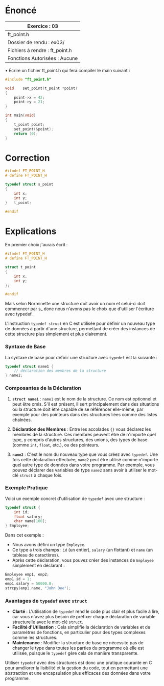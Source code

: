 # Énoncé

| Exercice : 03                  |
| ------------------------------ |
| ft_point.h                     |
| Dossier de rendu : ex03/       |
| Fichiers à rendre : ft_point.h |
| Fonctions Autorisées : Aucune  |
• Écrire un fichier ft_point.h qui fera compiler le main suivant :
```C
#include "ft_point.h"

void	set_point(t_point *point)
{
	point->x = 42;
	point->y = 21;
}

int	main(void)
{
	t_point	point;
	set_point(&point);
	return (0);
}
```

# Correction

```C
#ifndef FT_POINT_H
# define FT_POINT_H

typedef struct s_point
{
	int	x;
	int	y;
}	t_point;

#endif
```

# Explications

En premier choix j'aurais écrit :

```C
#ifndef FT_POINT_H
# define FT_POINT_H

struct t_point
{
	int	x;
	int	y;
};

#endif
```

Mais selon Norminette une structure doit avoir un nom et celui-ci doit commencer par s_ donc nous n'avons pas le choix que d'utiliser l'écriture avec typedef.

L'instruction `typedef struct` en C est utilisée pour définir un nouveau type de données à partir d'une structure, permettant de créer des instances de cette structure plus simplement et plus clairement.

### Syntaxe de Base

La syntaxe de base pour définir une structure avec `typedef` est la suivante :

```c
typedef struct name1 {
    // déclaration des membres de la structure
} name2;
```

### Composantes de la Déclaration

1. **`struct name1`** : `name1` est le nom de la structure. Ce nom est optionnel et peut être omis. S'il est présent, il sert principalement dans des situations où la structure doit être capable de se référencer elle-même, par exemple pour des pointeurs dans des structures liées comme des listes chaînées.

2. **Déclaration des Membres** : Entre les accolades `{}` vous déclarez les membres de la structure. Ces membres peuvent être de n'importe quel type, y compris d'autres structures, des unions, des types de base (comme `int`, `float`, etc.), ou des pointeurs.

3. **`name2`** : C'est le nom du nouveau type que vous créez avec `typedef`. Une fois cette déclaration effectuée, `name2` peut être utilisé comme n'importe quel autre type de données dans votre programme. Par exemple, vous pouvez déclarer des variables de type `name2` sans avoir à utiliser le mot-clé `struct` à chaque fois.

### Exemple Pratique

Voici un exemple concret d'utilisation de `typedef` avec une structure :

```c
typedef struct {
    int id;
    float salary;
    char name[100];
} Employee;
```

Dans cet exemple :
- Nous avons défini un type `Employee`.
- Ce type a trois champs : `id` (un entier), `salary` (un flottant) et `name` (un tableau de caractères).
- Après cette déclaration, vous pouvez créer des instances de `Employee` simplement en déclarant :

```c
Employee emp1, emp2;
emp1.id = 1;
emp1.salary = 50000.0;
strcpy(emp1.name, "John Doe");
```

### Avantages de `typedef` avec `struct`

- **Clarté** : L'utilisation de `typedef` rend le code plus clair et plus facile à lire, car vous n'avez plus besoin de préfixer chaque déclaration de variable structurelle avec le mot-clé `struct`.
- **Facilité d'Utilisation** : Cela simplifie la déclaration de variables et de paramètres de fonctions, en particulier pour des types complexes comme les structures.
- **Maintenance** : Modifier la structure de base ne nécessite pas de changer le type dans toutes les parties du programme où elle est utilisée, puisque le `typedef` gère cela de manière transparente.

Utiliser `typedef` avec des structures est donc une pratique courante en C pour améliorer la lisibilité et la gestion du code, tout en permettant une abstraction et une encapsulation plus efficaces des données dans votre programme.

